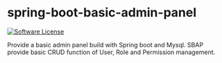 # spring-boot-basic-admin-panel
[![Software License](https://img.shields.io/badge/license-MIT-brightgreen.svg?style=flat-square)](LICENSE.md)

Provide a basic admin panel build with Spring boot and Mysql.
SBAP provide basic CRUD function of User, Role and Permission management.